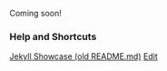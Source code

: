 Coming soon!

### Help and Shortcuts

[Jekyll Showcase (old README.md)](https://limacat76.github.io/Hades-Desktop/help/markdown.html)
[Edit](https://github.com/limacat76/Hades-Desktop/edit/master/README.md)
